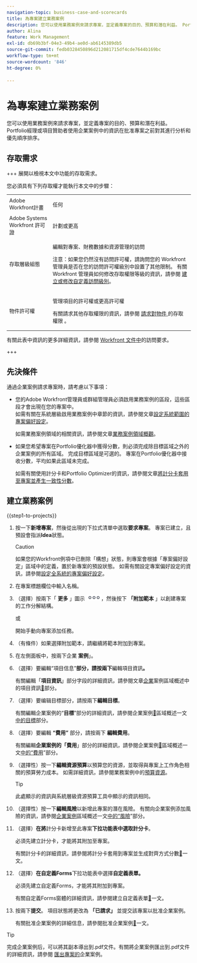 ```yaml
---
navigation-topic: business-case-and-scorecards
title: 為專案建立業務案例
description: 您可以使用業務案例來請求專案，並定義專案的目的、預算和潛在利益。 Portfolio經理或專案贊助者會使用業務案例的資訊來分析專案，並在核准專案之前先設定其優先順序。
author: Alina
feature: Work Management
exl-id: db69b3bf-04e3-49b4-ae0d-ab6145389db5
source-git-commit: fedb0328450896d212081715df4cde7644b169bc
workflow-type: tm+mt
source-wordcount: '846'
ht-degree: 0%

---
```


# 為專案建立業務案例

您可以使用業務案例來請求專案，並定義專案的目的、預算和潛在利益。 Portfolio經理或項目贊助者使用企業案例中的資訊在批准專案之前對其進行分析和優先順序排序。

## 存取需求

+++ 展開以檢視本文中功能的存取需求。

您必須具有下列存取權才能執行本文中的步驟：

<table style="table-layout:auto"> 
 <col> 
 <col> 
 <tbody> 
  <tr> 
   <td role="rowheader">Adobe Workfront計畫</td> 
   <td> <p>任何 </p> </td> 
  </tr> 
  <tr> 
   <td role="rowheader">Adobe Systems Workfront 許可證</td> 
   <td> <p>計劃或更高</p> </td> 
  </tr> 
  <tr> 
   <td role="rowheader">存取層級組態</td> 
   <td> <p>編輯對專案、財務數據和資源管理的訪問</p> <p>注意：如果您仍然沒有訪問許可權，請詢問您的 Workfront 管理員是否在您的訪問許可權級別中設置了其他限制。 有關 Workfront 管理員如何修改存取權限等級的資訊，請參閱 <a href="../../../administration-and-setup/add-users/configure-and-grant-access/create-modify-access-levels.md" class="MCXref xref">建立或修改自定義訪問級別</a>。</p> </td> 
  </tr> 
  <tr> 
   <td role="rowheader">物件許可權</td> 
   <td> <p>管理項目的許可權或更高許可權</p> <p>有關請求其他存取權限的資訊，請參閱 <a href="../../../workfront-basics/grant-and-request-access-to-objects/request-access.md" class="MCXref xref">請求對物件 </a>的存取權限 。</p> </td> 
  </tr> 
 </tbody> 
</table>

有關此表中資訊的更多詳細資訊，請參閱 [Workfront 文件中](/help/quicksilver/administration-and-setup/add-users/access-levels-and-object-permissions/access-level-requirements-in-documentation.md)的訪問要求。

+++

## 先決條件

通過企業案例請求專案時，請考慮以下事項：

* 您的Adobe Workfront管理員或群組管理員必須啟用業務案例的區段，這些區段才會出現在您的專案中。\
  如需有關在系統層級啟用業務案例中章節的資訊，請參閱文章[設定系統範圍的專案偏好設定](../../../administration-and-setup/set-up-workfront/configure-system-defaults/set-project-preferences.md)。

  如需業務案例領域的相關資訊，請參閱文章[業務案例領域概觀](../../../manage-work/projects/define-a-business-case/areas-of-business-case.md)。

* 如果您希望專案在Portfolio優化器中獲得分數，則必須完成除目標區域之外的企業案例的所有區域。 完成目標區域是可選的。 專案在Portfolio優化器中接收分數，平均如果此區域未完成。

  如需有關使用計分卡和Portfolio Optimizer的資訊，請參閱文章[將計分卡套用至專案並產生一致性分數](../../../manage-work/projects/define-a-business-case/apply-scorecard-to-project-to-generate-alignment-score.md)。

## 建立業務案例

{{step1-to-projects}}

1. 按一下&#x200B;**新增專案**，然後從出現的下拉式清單中選取&#x200B;**要求專案**。 專案已建立，且預設會指派&#x200B;**Idea**&#x200B;狀態。

   >[!CAUTION]
   >
   >如果您的Workfront例項中已刪除「構想」狀態，則專案會根據「專案偏好設定」區域中的定義，置於新專案的預設狀態。 如需有關設定專案偏好設定的資訊，請參閱[設定全系統的專案偏好設定](../../../administration-and-setup/set-up-workfront/configure-system-defaults/set-project-preferences.md)。

1. 在專案標題欄位中輸入名稱。
1. （選擇）按兩下「 **更多** 」圖示 ![「更多」圖示](assets/qs-more-icon-on-an-object.png)，然後按下 **「附加範本** 」以創建專案的工作分解結構。

   或

   開始手動向專案添加任務。

1. （有條件）如果選擇附加範本，請繼續將範本附加到專案。
1. 在左側面板中，按兩下企業 **案例**」。
1. （選擇）要編輯“項目信息”**部分，請按兩下**&#x200B;編輯項目資訊&#x200B;**。**

   有關編輯「**項目資訊**」部分字段的詳細資訊，請參閱文章[企業](../../../manage-work/projects/define-a-business-case/areas-of-business-case.md)案例區域概述中的項目資訊[&#128279;](../../../manage-work/projects/define-a-business-case/areas-of-business-case.md#project-info)部分。

1. （選擇）要编辑目標&#x200B;**&#x200B;**&#x200B;部分，請按兩下&#x200B;**編輯目標**。

   有關編輯企業案例的“**目標**”部分的詳細資訊，請參閱企業案例[&#128279;](../../../manage-work/projects/define-a-business-case/areas-of-business-case.md)區域概述一文[中的目標](../../../manage-work/projects/define-a-business-case/areas-of-business-case.md#goals)部分。

1. （選擇）要編輯 **“費用”** 部分，請按兩下 **編輯費用**。

   有關編輯&#x200B;**企業案例的「費用**」部分的詳細資訊，請參閱企業案例[&#128279;](../../../manage-work/projects/define-a-business-case/areas-of-business-case.md)區域概述一文[中的“費用](../../../manage-work/projects/define-a-business-case/areas-of-business-case.md#expenses)”部分。

1. （選擇性）按一下&#x200B;**編輯資源預算**&#x200B;以預算您的資源，並取得與專案上工作角色相關的預算勞力成本。 如需詳細資訊，請參閱業務案例中的[預算資源](../../../manage-work/projects/define-a-business-case/budget-resources-in-business-case.md)。

   >[!TIP]
   >
   >此處顯示的資訊與系統層級資源預算工具中顯示的資訊相同。

1. （選擇性）按一下&#x200B;**編輯風險**&#x200B;以新增此專案的潛在風險。 有關向企業案例添加風險的資訊，請參閱[企業案例](../../../manage-work/projects/define-a-business-case/areas-of-business-case.md)區域概述一文[中的“風險](../../../manage-work/projects/define-a-business-case/areas-of-business-case.md#risks)”部分。
1. （選擇）**在將**&#x200B;計分卡新增至此專案&#x200B;**下拉功能表中選取計分卡**。

   必須先建立計分卡，才能將其附加至專案。

   有關計分卡的詳細資訊，請參閱將計分卡套用到專案並生成對齊方式分數[&#128279;](../../../manage-work/projects/define-a-business-case/apply-scorecard-to-project-to-generate-alignment-score.md)一文。

1. （選擇）**在自定義Forms**&#x200B;下拉功能表中選擇&#x200B;**自定義表單。**

   必須先建立自定義Forms，才能將其附加到專案。

   有關自定義Forms窗體的詳細資訊，請參閱建立自定義表單[&#128279;](/help/quicksilver/administration-and-setup/customize-workfront/create-manage-custom-forms/form-designer/design-a-form/design-a-form.md)一文。

1. 按兩下&#x200B;**提交**。 項目狀態將更改為 **「已請求」** 並提交該專案以批准企業案例。

   有關批准企業案例的詳細信息，請參閱批准企業案例[&#128279;](../../../manage-work/projects/define-a-business-case/approve-business-case.md)一文。


>[!TIP]
>
> 完成企業案例后，可以將其副本導出到.pdf文件。有關將企業案例匯出到.pdf文件的詳細資訊，請參閱 [匯出專案的](/help/quicksilver/manage-work/projects/define-a-business-case/export-business-case.md)企業案例。


